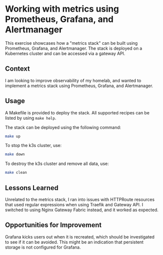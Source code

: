 # Working with metrics using Prometheus, Grafana, and Alertmanager

This exercise showcases how a "metrics stack" can be built using
Prometheus, Grafana, and Alertmanager. The stack is deployed on a
Kubernetes cluster and can be accessed via a gateway API.

## Context

I am looking to improve observability of my homelab, and wanted to implement a metrics stack using Prometheus, Grafana, and Alertmanager.

## Usage

A Makefile is provided to deploy the stack. All supported recipes can be listed by using `make help`.

The stack can be deployed using the following command:

```bash
make up
```

To stop the k3s cluster, use:

```bash
make down
```

To destroy the k3s cluster and remove all data, use:

```bash
make clean
```

## Lessons Learned

Unrelated to the metrics stack, I ran into issues with HTTPRoute resources that used regular expressions when using Traefik and Gateway API. I switched to using Nginx Gateway Fabric instead, and it worked as expected.

## Opportunities for Improvement

Grafana kicks users out when it is recreated, which should be
investigated to see if it can be avoided. This might be an indication
that persistent storage is not configured for Grafana.
